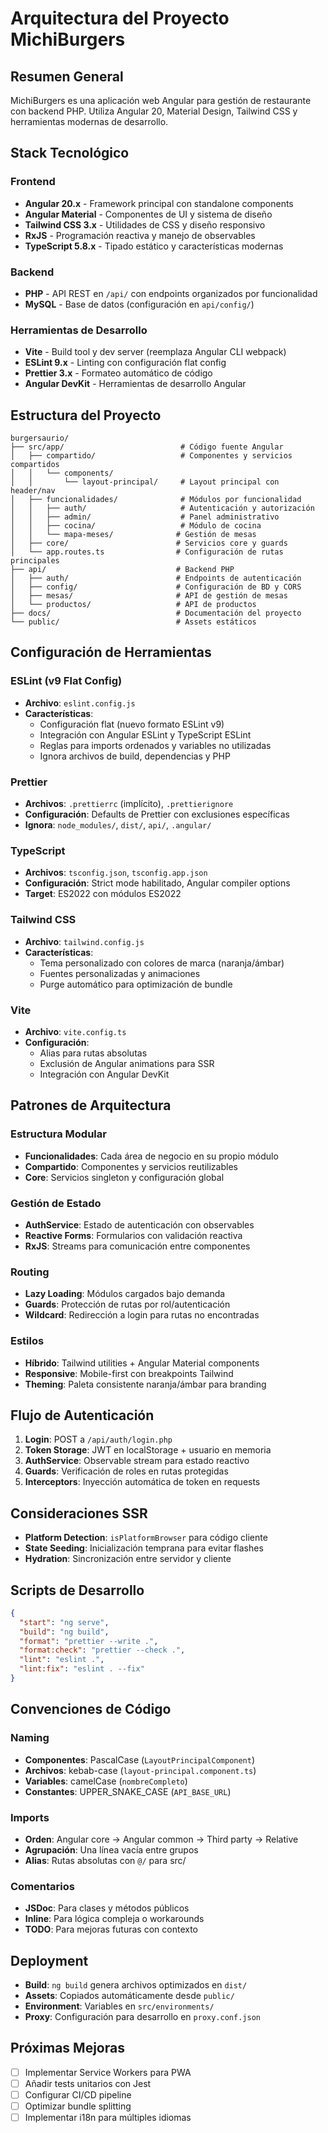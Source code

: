 # Arquitectura del Proyecto MichiBurgers

## Resumen General

MichiBurgers es una aplicación web Angular para gestión de restaurante con backend PHP. Utiliza Angular 20, Material Design, Tailwind CSS y herramientas modernas de desarrollo.

## Stack Tecnológico

### Frontend
- **Angular 20.x** - Framework principal con standalone components
- **Angular Material** - Componentes de UI y sistema de diseño
- **Tailwind CSS 3.x** - Utilidades de CSS y diseño responsivo
- **RxJS** - Programación reactiva y manejo de observables
- **TypeScript 5.8.x** - Tipado estático y características modernas

### Backend
- **PHP** - API REST en `/api/` con endpoints organizados por funcionalidad
- **MySQL** - Base de datos (configuración en `api/config/`)

### Herramientas de Desarrollo
- **Vite** - Build tool y dev server (reemplaza Angular CLI webpack)
- **ESLint 9.x** - Linting con configuración flat config
- **Prettier 3.x** - Formateo automático de código
- **Angular DevKit** - Herramientas de desarrollo Angular

## Estructura del Proyecto

```
burgersaurio/
├── src/app/                          # Código fuente Angular
│   ├── compartido/                   # Componentes y servicios compartidos
│   │   └── components/
│   │       └── layout-principal/     # Layout principal con header/nav
│   ├── funcionalidades/              # Módulos por funcionalidad
│   │   ├── auth/                     # Autenticación y autorización
│   │   ├── admin/                    # Panel administrativo
│   │   ├── cocina/                   # Módulo de cocina
│   │   └── mapa-meses/              # Gestión de mesas
│   ├── core/                        # Servicios core y guards
│   └── app.routes.ts                # Configuración de rutas principales
├── api/                             # Backend PHP
│   ├── auth/                        # Endpoints de autenticación
│   ├── config/                      # Configuración de BD y CORS
│   ├── mesas/                       # API de gestión de mesas
│   └── productos/                   # API de productos
├── docs/                            # Documentación del proyecto
└── public/                          # Assets estáticos
```

## Configuración de Herramientas

### ESLint (v9 Flat Config)
- **Archivo**: `eslint.config.js`
- **Características**:
  - Configuración flat (nuevo formato ESLint v9)
  - Integración con Angular ESLint y TypeScript ESLint
  - Reglas para imports ordenados y variables no utilizadas
  - Ignora archivos de build, dependencias y PHP

### Prettier
- **Archivos**: `.prettierrc` (implícito), `.prettierignore`
- **Configuración**: Defaults de Prettier con exclusiones específicas
- **Ignora**: `node_modules/`, `dist/`, `api/`, `.angular/`

### TypeScript
- **Archivos**: `tsconfig.json`, `tsconfig.app.json`
- **Configuración**: Strict mode habilitado, Angular compiler options
- **Target**: ES2022 con módulos ES2022

### Tailwind CSS
- **Archivo**: `tailwind.config.js`
- **Características**:
  - Tema personalizado con colores de marca (naranja/ámbar)
  - Fuentes personalizadas y animaciones
  - Purge automático para optimización de bundle

### Vite
- **Archivo**: `vite.config.ts`
- **Configuración**: 
  - Alias para rutas absolutas
  - Exclusión de Angular animations para SSR
  - Integración con Angular DevKit

## Patrones de Arquitectura

### Estructura Modular
- **Funcionalidades**: Cada área de negocio en su propio módulo
- **Compartido**: Componentes y servicios reutilizables
- **Core**: Servicios singleton y configuración global

### Gestión de Estado
- **AuthService**: Estado de autenticación con observables
- **Reactive Forms**: Formularios con validación reactiva
- **RxJS**: Streams para comunicación entre componentes

### Routing
- **Lazy Loading**: Módulos cargados bajo demanda
- **Guards**: Protección de rutas por rol/autenticación
- **Wildcard**: Redirección a login para rutas no encontradas

### Estilos
- **Híbrido**: Tailwind utilities + Angular Material components
- **Responsive**: Mobile-first con breakpoints Tailwind
- **Theming**: Paleta consistente naranja/ámbar para branding

## Flujo de Autenticación

1. **Login**: POST a `/api/auth/login.php`
2. **Token Storage**: JWT en localStorage + usuario en memoria
3. **AuthService**: Observable stream para estado reactivo
4. **Guards**: Verificación de roles en rutas protegidas
5. **Interceptors**: Inyección automática de token en requests

## Consideraciones SSR

- **Platform Detection**: `isPlatformBrowser` para código cliente
- **State Seeding**: Inicialización temprana para evitar flashes
- **Hydration**: Sincronización entre servidor y cliente

## Scripts de Desarrollo

```json
{
  "start": "ng serve",
  "build": "ng build",
  "format": "prettier --write .",
  "format:check": "prettier --check .",
  "lint": "eslint .",
  "lint:fix": "eslint . --fix"
}
```

## Convenciones de Código

### Naming
- **Componentes**: PascalCase (`LayoutPrincipalComponent`)
- **Archivos**: kebab-case (`layout-principal.component.ts`)
- **Variables**: camelCase (`nombreCompleto`)
- **Constantes**: UPPER_SNAKE_CASE (`API_BASE_URL`)

### Imports
- **Orden**: Angular core → Angular common → Third party → Relative
- **Agrupación**: Una línea vacía entre grupos
- **Alias**: Rutas absolutas con `@/` para src/

### Comentarios
- **JSDoc**: Para clases y métodos públicos
- **Inline**: Para lógica compleja o workarounds
- **TODO**: Para mejoras futuras con contexto

## Deployment

- **Build**: `ng build` genera archivos optimizados en `dist/`
- **Assets**: Copiados automáticamente desde `public/`
- **Environment**: Variables en `src/environments/`
- **Proxy**: Configuración para desarrollo en `proxy.conf.json`

## Próximas Mejoras

- [ ] Implementar Service Workers para PWA
- [ ] Añadir tests unitarios con Jest
- [ ] Configurar CI/CD pipeline
- [ ] Optimizar bundle splitting
- [ ] Implementar i18n para múltiples idiomas
